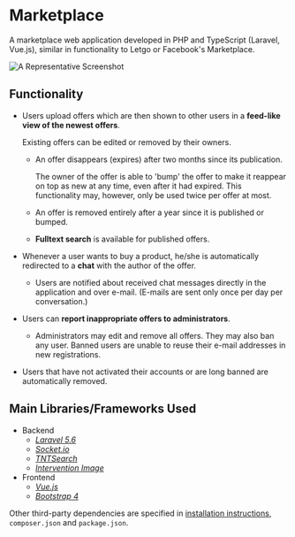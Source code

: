 # Marketplace

A marketplace web application developed in PHP and TypeScript \(Laravel, Vue.js\), similar in functionality to Letgo or Facebook's Marketplace.

![A Representative Screenshot](/images/screenshot.png)

## Functionality

* Users upload offers which are then shown to other users in a **feed-like view of the newest offers**.

  Existing offers can be edited or removed by their owners.

  * An offer disappears \(expires\) after two months since its publication.

    The owner of the offer is able to 'bump' the offer to make it reappear on top as new at any time, even after it had expired. This functionality may, however, only be used twice per offer at most.

  * An offer is removed entirely after a year since it is published or bumped.

  * **Fulltext search** is available for published offers.

* Whenever a user wants to buy a product, he/she is automatically redirected to a **chat** with the author of the offer.

  * Users are notified about received chat messages directly in the application and over e-mail. \(E-mails are sent only once per day per conversation.\)

* Users can **report inappropriate offers to administrators**.

  * Administrators may edit and remove all offers. They may also ban any user. Banned users are unable to reuse their e-mail addresses in new registrations.

* Users that have not activated their accounts or are long banned are automatically removed.

## Main Libraries/Frameworks Used

* Backend
  * [_Laravel 5.6_](https://laravel.com)
  * [_Socket.io_](https://socket.io/)
  * [_TNTSearch_](https://github.com/teamtnt/tntsearch)
  * [_Intervention Image_](http://image.intervention.io/)
* Frontend
  * [_Vue.js_](https://vuejs.org/)
  * [_Bootstrap 4_](https://getbootstrap.com/)

Other third-party dependencies are specified in [installation instructions](installation.md), `composer.json` and `package.json`.
